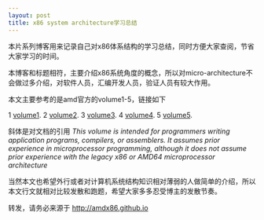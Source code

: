 ```yaml
---
layout: post
title: x86 system architecture学习总结
---
```


本片系列博客用来记录自己对x86体系结构的学习总结，同时方便大家查阅，节省大家学习的时间。

本博客和标题相符，主要介绍x86系统角度的概念，所以对micro-architecture不会做过多介绍，对软件人员，汇编开发人员，验证人员有较大作用。

本文主要参考的是amd官方的volume1-5，链接如下

1 [volume1](http://support.amd.com/TechDocs/24592.pdf).
2 [volume2](http://support.amd.com/TechDocs/24593.pdf).
3 [volume3](http://support.amd.com/TechDocs/24594.pdf).
4 [volume4](http://support.amd.com/TechDocs/26568.pdf).
5 [volume5](http://support.amd.com/TechDocs/26569_APM_v5.pdf).

斜体是对文档的引用
_This volume is intended for programmers writing application programs, compilers, or assemblers. It assumes prior experience in microprocessor programming, although it does not assume prior
experience with the legacy x86 or AMD64 microprocessor architecture_

当然本文也希望外行或者对计算机系统结构知识相对薄弱的人做简单的介绍，所以本文行文就相对比较发散和跑题，希望大家多多忍受博主的发散节奏。

转发，请务必来源于 <http://amdx86.github.io>
 
